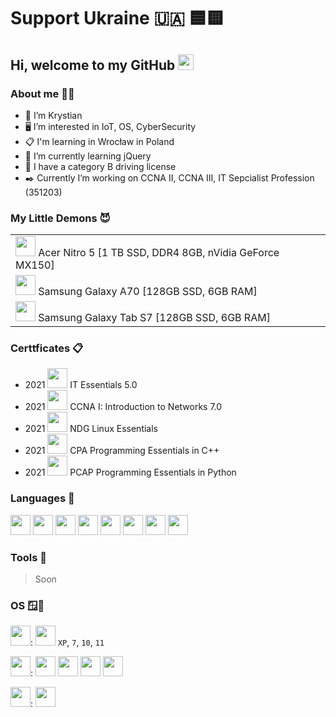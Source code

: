 # Support Ukraine 🇺🇦 🟦🟨
## Hi, welcome to my GitHub <img src="https://media.giphy.com/media/hvRJCLFzcasrR4ia7z/giphy.gif" width="25px">


### About me 🧑‍💻
- 👋 I’m Krystian
- 🖥️ I’m interested in IoT, OS, CyberSecurity
- 📋 I'm learning in Wrocław in Poland
- 🌱 I’m currently learning jQuery
- 🚗 I have a category B driving license
- ✒️ Currently I’m working on CCNA II, CCNA III, IT Sepcialist Profession (351203)

### My Little Demons 😈

<table>
  <tr><td> <img height="32" src="https://cdn.jsdelivr.net/npm/simple-icons@v6/icons/acer.svg" /> Acer Nitro 5 [1 TB SSD, DDR4 8GB, nVidia GeForce MX150] </td></tr>
  <tr><td> <img height="32" src="https://cdn.jsdelivr.net/npm/simple-icons@v6/icons/samsung.svg" /> Samsung Galaxy A70 [128GB SSD, 6GB RAM] </td></tr>
  <tr><td> <img height="32" src="https://cdn.jsdelivr.net/npm/simple-icons@v6/icons/samsung.svg" /> Samsung Galaxy Tab S7 [128GB SSD, 6GB RAM] </td></tr>
 </table>
 

 

### Certtficates 📋
- 2021 <img height="32" width="32" src="https://cdn.jsdelivr.net/npm/simple-icons@v6/icons/cisco.svg" /> IT Essentials 5.0
- 2021 <img height="32" width="32" src="https://cdn.jsdelivr.net/npm/simple-icons@v6/icons/cisco.svg" /> CCNA I: Introduction to Networks 7.0
- 2021 <img height="32" width="32" src="https://cdn.jsdelivr.net/npm/simple-icons@v6/icons/linux.svg" /> NDG Linux Essentials
- 2021 <img height="32" width="32" src="https://cdn.jsdelivr.net/npm/simple-icons@v6/icons/cplusplus.svg" /> CPA Programming Essentials in C++
- 2021 <img height="32" width="32" src="https://cdn.jsdelivr.net/npm/simple-icons@v6/icons/python.svg" /> PCAP Programming Essentials in Python




### Languages 💾 
<img height="32" width="32" src="https://cdn.jsdelivr.net/npm/simple-icons@v6/icons/html5.svg" /> 
<img height="32" width="32" src="https://cdn.jsdelivr.net/npm/simple-icons@v6/icons/css3.svg" /> 
<img height="32" width="32" src="https://cdn.jsdelivr.net/npm/simple-icons@v6/icons/javascript.svg" /> 
<img height="32" width="32" src="https://cdn.jsdelivr.net/npm/simple-icons@v6/icons/mysql.svg" /> 
<img height="32" width="32" src="https://cdn.jsdelivr.net/npm/simple-icons@v6/icons/php.svg" /> 
<img height="32" width="32" src="https://cdn.jsdelivr.net/npm/simple-icons@v6/icons/cplusplus.svg" /> 
<img height="32" width="32" src="https://cdn.jsdelivr.net/npm/simple-icons@v6/icons/python.svg" /> 
<img height="32" width="32" src="https://cdn.jsdelivr.net/npm/simple-icons@v6/icons/csharp.svg" /> 






### Tools 🔧
> Soon







### OS 🪟🐧

<img height="32" width="32" src="https://cdn.jsdelivr.net/npm/simple-icons@v6/icons/windows.svg" />: 
<img height="32" width="32" src="https://cdn.jsdelivr.net/npm/simple-icons@v6/icons/windowsxp.svg" /> `XP`, `7`, `10`, `11`
<br />

<img height="32" width="32" src="https://cdn.jsdelivr.net/npm/simple-icons@v6/icons/linux.svg" />: 
<img height="32" width="32" src="https://cdn.jsdelivr.net/npm/simple-icons@v6/icons/ubuntu.svg" /> 
<img height="32" width="32" src="https://cdn.jsdelivr.net/npm/simple-icons@v6/icons/debian.svg" /> 
<img height="32" width="32" src="https://cdn.jsdelivr.net/npm/simple-icons@v6/icons/linuxmint.svg" /> 
<img height="32" width="32" src="https://cdn.jsdelivr.net/npm/simple-icons@v6/icons/zorin.svg" /> 
<br />

<img height="32" width="32" src="https://cdn.jsdelivr.net/npm/simple-icons@v6/icons/android.svg" />: 
<img height="32" src="https://cdn.jsdelivr.net/npm/simple-icons@v6/icons/samsung.svg" /> 
<br />


